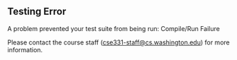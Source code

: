 ## Testing Error

   A problem prevented your test suite from being run:
       Compile/Run Failure

   Please contact the course staff (cse331-staff@cs.washington.edu) for more information.



